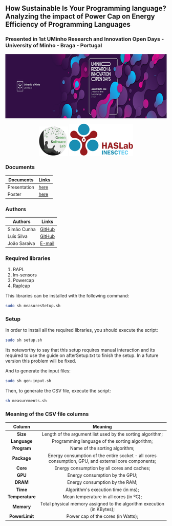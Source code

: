 ## How Sustainable Is Your Programming language? Analyzing the impact of Power Cap on Energy Efficiency of Programming Languages
### Presented in 1st UMinho Research and Innovation Open Days - University of Minho - Braga - Portugal
  <tr>
    <td align="center">
    <img src="docs/images/header.jpg" alt="header" width="1000" height="200" />
      <p align="center">
        <img src="docs/images/greensoftwarelab.png" alt="greensoftwarelab" width="90" height="90" />
        <img src="docs/images/haslab.png" alt="haslab" width="200" />
      </p>
    </td>
  </tr>

  
### Documents
| Documents         | Links                                                                                               |
|-------------------|-----------------------------------------------------------------------------------------------------|
| Presentation      | [here](https://github.com/simaocunha71/EnergyMeasurement/blob/main/docs/presentation.pdf)          |
| Poster            | [here](https://github.com/simaocunha71/EnergyMeasurement/blob/main/docs/poster.pdf)                |

### Authors
| Authors       | Links                               |
|---------------|-------------------------------------|
| Simão Cunha   | [GitHub](https://github.com/simaocunha71)    |
| Luís Silva    | [GitHub](https://github.com/LuisMPSilva01)    |
| João Saraiva  | [E-mail](mailto:saraiva@di.uminho.pt) |




### Required libraries
1. RAPL
2. lm-sensors
3. Powercap
4. Raplcap

This libraries can be installed with the following command:

```bash
sudo sh measuresSetup.sh
```

### Setup
In order to install all the required libraries, you should execute the script:

```bash
sudo sh setup.sh
```

Its noteworthy to say that this setup requires manual interaction and its required to use the guide on afterSetup.txt to finish the setup. In a future version this problem will be fixed.

And to generate the input files:

```bash
sudo sh gen-input.sh
```

Then, to generate the CSV file, execute the script:

```bash
sh measurements.sh
```

### Meaning of the CSV file columns

|       Column       |                        Meaning                        |
|:------------------:|:----------------------------------------------------:|
|       **Size**     |   Length of the argument list used by the sorting algorithm;   |
|     **Language**   |               Programming language of the sorting algorithm;              |
|     **Program**    |                     Name of the sorting algorithm;                     |
|     **Package**    | Energy consumption of the entire socket - all cores consumption, GPU, and external core components; |
|      **Core**      |               Energy consumption by all cores and caches;               |
|      **GPU**       |                      Energy consumption by the GPU;                     |
|      **DRAM**      |                      Energy consumption by the RAM;                     |
|      **Time**      |            Algorithm's execution time (in ms);            |
|  **Temperature**   |        Mean temperature in all cores (in ºC);        |
|     **Memory**     |    Total physical memory assigned to the algorithm execution (in KBytes);   |
|   **PowerLimit**   |             Power cap of the cores (in Watts);             |
